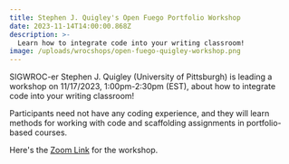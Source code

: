 ```yaml
---
title: Stephen J. Quigley's Open Fuego Portfolio Workshop
date: 2023-11-14T14:00:00.868Z
description: >-
  Learn how to integrate code into your writing classroom!
image: /uploads/wrocshops/open-fuego-quigley-workshop.png
---
```


SIGWROC-er Stephen J. Quigley (University of Pittsburgh) is leading a workshop on 11/17/2023, 1:00pm-2:30pm (EST), about how to integrate code into your writing classroom!

Participants need not have any coding experience, and they will learn methods for working with code and scaffolding assignments in portfolio-based courses.

Here's the [Zoom Link](https://pitt.zoom.us/j/99907854238) for the workshop.
